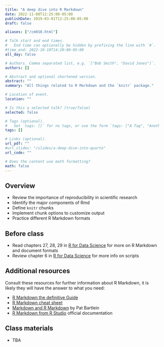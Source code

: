 ```yaml
---
title: "A deep dive into R Markdown"
date: 2022-11-08T12:25:00-05:00
publishDate: 2019-03-01T12:25:00-05:00
draft: false

aliases: ["/cm010.html"]

# Talk start and end times.
#   End time can optionally be hidden by prefixing the line with `#`.
#time_end: 2022-10-10T14:20:00-05:00
all_day: false

# Authors. Comma separated list, e.g. `["Bob Smith", "David Jones"]`.
authors: []

# Abstract and optional shortened version.
abstract: ""
summary: "All things related to R Markdown and the `knitr` package."

# Location of event.
location: ""

# Is this a selected talk? (true/false)
selected: false

# Tags (optional).
#   Set `tags: []` for no tags, or use the form `tags: ["A Tag", "Another Tag"]` for one or more tags.
tags: []

# Links (optional).
url_pdf: ""
#url_slides: "/slides/a-deep-dive-into-quarto"
url_code: ""

# Does the content use math formatting?
math: false
---
```




## Overview

* Review the importance of reproducibility in scientific research
* Identify the major components of Rmd
* Define `knitr` chunks
* Implement chunk options to customize output
* Practice different R Markdown formats

## Before class

* Read chapters 27, 28, 29 in [R for Data Science](http://r4ds.had.co.nz) for more on R Markdown and document formats
* Review chapter 6 in [R for Data Science](http://r4ds.had.co.nz) for more info on scripts

## Additional resources

Consult these resources for further information about R Markdown, it is likely they will have the answer to what you need:
* [R Markdown the definitive Guide](https://bookdown.org/yihui/rmarkdown/)
* [R Markdown cheat sheet](https://posit.co/resources/cheatsheets/?_page=2/)
* [Markdown and R Markdown](https://pjbartlein.github.io/REarthSysSci/markdown.html) by Pat Bartlein
* [R Markdown from R Studio](https://rmarkdown.rstudio.com/lesson-1.html) official documentation

## Class materials

* TBA

<!--
#* [A dive into R Markdown](/notes/r-markdown/)
-->

<!--
* Complete the [debugging homework assignment](/homework/debugging-rmarkdown/)
-->
